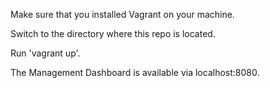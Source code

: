 Make sure that you installed Vagrant on your machine.

Switch to the directory where this repo is located.

Run 'vagrant up'. 

The Management Dashboard is available via localhost:8080.
